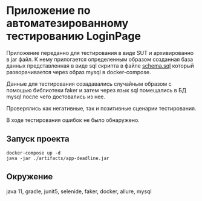 # Приложение по автоматезированному тестированию LoginPage

Приложение переданно для тестирования в виде SUT и архивированно в jar файл. К нему 
прилогается определенным образом созданная база данных представленная 
в виде sql скрипта в файле [schema.sql](https://github.com/AlexeiSidorin/SQL/blob/master/data/schema.sql)
который разворачивается через образ mysql в docker-compose. 

Данные для тестирования созадавались случайным образом с помощью 
библиотеки faker и затем через язык sql помещались в БД mysql 
после чего достовались из нее.  

Проверялись как негативные, так и позитивные сценарии тестирования. 

В ходе тестирования ошибок не было обнаружено. 

## Запуск проекта

```
docker-compose up -d
java -jar ./artifacts/app-deadline.jar
```
## Окружение
java 11, gradle, junit5, selenide, faker, docker, allure, mysql
